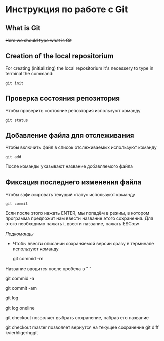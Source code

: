 # **Инструкция по работе с Git**

## What is Git

~~Here we should type what is Git~~

## Creation of the local repositorium

For creating (initializing) the local repositorium it's necessery to type in terminal the command:

    git init

## Проверка состояния репозитория

Чтобы проверить состояние репозтория используют команду

    git status

## Добавление файла для отслеживания

Чтобы включить файл в список отслеживаемых используют команду

    git add
После команды указывают название добавляемого файла

## Фиксация последнего изменения файла

Чтобы зафиксировать текущий статус используют команду

    git commit

Если после этого нажать ENTER, мы попадём в режим, в котором программа предложит нам ввести название этого сохранения. Для этого необходимо нажать i, ввести название, нажать ESC:qw

*Подкоманды*

* Чтобы ввести описании сохраняемой версии сразу в терминале используют команду

  git commid -m

Название вводится после пробела в " "

git commid -a

git commit -am

git log

git log oneline

git checkout
  позволяет выбрать сохранение, набрав его название

git checkout master
  позволяет вернутся на текущее сохранение
git diff
  kvierhligerhggit